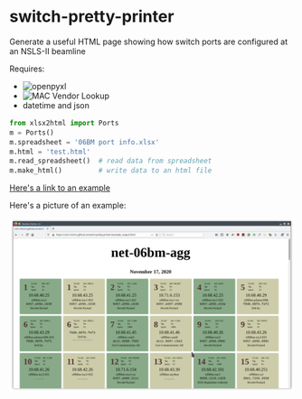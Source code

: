 # switch-pretty-printer
Generate a useful HTML page showing how switch ports are configured at
an NSLS-II beamline

Requires:

* ![openpyxl](https://openpyxl.readthedocs.io/en/stable/)
* ![MAC Vendor Lookup](https://pypi.org/project/mac-vendor-lookup/)
* datetime and json


```python
from xlsx2html import Ports
m = Ports()
m.spreadsheet = '06BM port info.xlsx'
m.html = 'test.html'
m.read_spreadsheet()  # read data from spreadsheet
m.make_html()         # write data to an html file
```

[Here's a link to an example](./example_output.html)

Here's a picture of an example:

![example output](./example.png)


